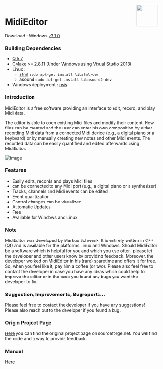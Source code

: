 

<img align="right" width="70px" src="run_environment/midieditor.ico">

MidiEditor 
===========

Download : Windows [v3.1.0](https://github.com/abreheret/MidiEditor/releases/tag/v3.1.0)

### Building Dependencies
* [Qt5.7](https://www.qt.io/download-open-source/)
* [CMake](https://cmake.org/download/) >= 2.8.11 (Under Windows using Visual Studio 2013)
* Linux : 
     * [sfml](http://www.sfml-dev.org/download-fr.php) `sudo apt-get install libsfml-dev`
     * asound `sudo apt-get install libasound2-dev`
* Windows deployment : [nsis](http://nsis.sourceforge.net/Download)
 
### Introduction

MidiEditor is a free software providing an interface to edit, record, and play Midi data.

The editor is able to open existing Midi files and modify their content. New files can be created and the user can enter his own composition by either recording Midi data from a connected Midi device (e.g., a digital piano or a keyboard) or by manually creating new notes and other Midi events. The recorded data can be easily quantified and edited afterwards using MidiEditor.

![image](http://midieditor.sourceforge.net/img/midieditor-full.png)

### Features

* Easily edits, records and plays Midi files
* can be connected to any Midi port (e.g., a digital piano or a synthesizer)
* Tracks, channels and Midi events can be edited
* Event quantization
* Control changes can be visualized
* Automatic Updates
* Free
* Available for Windows and Linux

### Note

MidiEditor was developed by Markus Schwenk. It is entirely written in C++ (Qt) and is available for the platforms Linux and Windows. Should MidiEditor be a software which is helpful for you and which you use often, please let the developer and other users know by providing feedback. Moreover, the developer worked on MidiEditor in his (rare) sparetime and offers it for free. So, when you feel like it, pay him a coffee (or two). Please also feel free to contact the developer in case you have any ideas which could help to improve the editor or in the case you found any bugs you want the developer to	fix.

### Suggestion, Improvements, Bugreports...

Please feel free to contact the developer if you have any suggestions! Please also reach out to the developer if you found a bug.

### Origin Project Page

[Here](https://sourceforge.net/projects/midieditor/) you can find the original project page on sourceforge.net. You will find the code and a way to provide feedback.


### Manual 

[Here](http://midieditor.sourceforge.net/index.php?category=manual)






